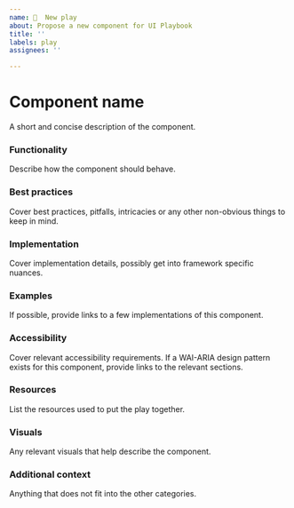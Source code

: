 ```yaml
---
name: 📖  New play
about: Propose a new component for UI Playbook
title: ''
labels: play
assignees: ''

---
```


# Component name

<!-- ✍️--> A short and concise description of the component.

### Functionality

<!-- ✍️--> Describe how the component should behave.

### Best practices

<!-- ✍️--> Cover best practices, pitfalls, intricacies or any other non-obvious things to keep in mind.

### Implementation

<!-- ✍️--> Cover implementation details, possibly get into framework specific nuances.

### Examples

<!-- ✍️--> If possible, provide links to a few implementations of this component.

### Accessibility

<!-- ✍️--> Cover relevant accessibility requirements. If a WAI-ARIA design pattern exists for this component, provide links to the relevant sections.

### Resources

<!-- ✍️--> List the resources used to put the play together.

### Visuals

<!-- ✍️--> Any relevant visuals that help describe the component.

### Additional context

<!-- ✍️--> Anything that does not fit into the other categories.
